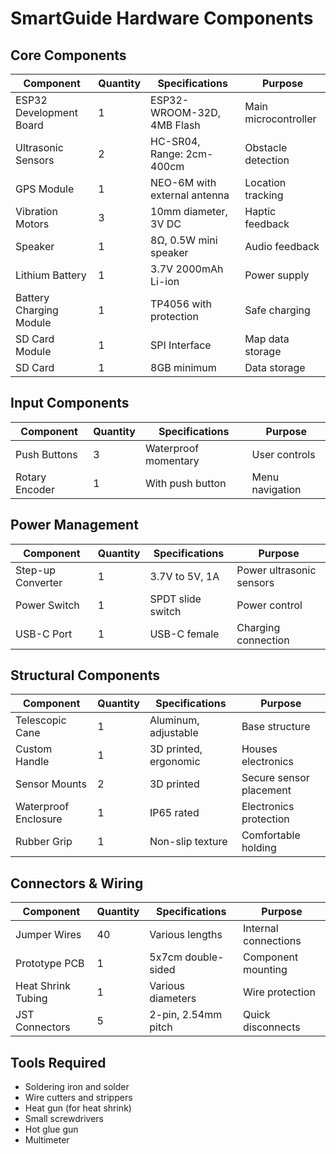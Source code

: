 # SmartGuide Hardware Components

## Core Components
| Component | Quantity | Specifications | Purpose |
|-----------|----------|----------------|---------|
| ESP32 Development Board | 1 | ESP32-WROOM-32D, 4MB Flash | Main microcontroller |
| Ultrasonic Sensors | 2 | HC-SR04, Range: 2cm-400cm | Obstacle detection |
| GPS Module | 1 | NEO-6M with external antenna | Location tracking |
| Vibration Motors | 3 | 10mm diameter, 3V DC | Haptic feedback |
| Speaker | 1 | 8Ω, 0.5W mini speaker | Audio feedback |
| Lithium Battery | 1 | 3.7V 2000mAh Li-ion | Power supply |
| Battery Charging Module | 1 | TP4056 with protection | Safe charging |
| SD Card Module | 1 | SPI Interface | Map data storage |
| SD Card | 1 | 8GB minimum | Data storage |

## Input Components
| Component | Quantity | Specifications | Purpose |
|-----------|----------|----------------|---------|
| Push Buttons | 3 | Waterproof momentary | User controls |
| Rotary Encoder | 1 | With push button | Menu navigation |

## Power Management
| Component | Quantity | Specifications | Purpose |
|-----------|----------|----------------|---------|
| Step-up Converter | 1 | 3.7V to 5V, 1A | Power ultrasonic sensors |
| Power Switch | 1 | SPDT slide switch | Power control |
| USB-C Port | 1 | USB-C female | Charging connection |

## Structural Components
| Component | Quantity | Specifications | Purpose |
|-----------|----------|----------------|---------|
| Telescopic Cane | 1 | Aluminum, adjustable | Base structure |
| Custom Handle | 1 | 3D printed, ergonomic | Houses electronics |
| Sensor Mounts | 2 | 3D printed | Secure sensor placement |
| Waterproof Enclosure | 1 | IP65 rated | Electronics protection |
| Rubber Grip | 1 | Non-slip texture | Comfortable holding |

## Connectors & Wiring
| Component | Quantity | Specifications | Purpose |
|-----------|----------|----------------|---------|
| Jumper Wires | 40 | Various lengths | Internal connections |
| Prototype PCB | 1 | 5x7cm double-sided | Component mounting |
| Heat Shrink Tubing | 1 | Various diameters | Wire protection |
| JST Connectors | 5 | 2-pin, 2.54mm pitch | Quick disconnects |

## Tools Required
- Soldering iron and solder
- Wire cutters and strippers
- Heat gun (for heat shrink)
- Small screwdrivers
- Hot glue gun
- Multimeter